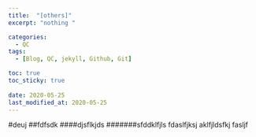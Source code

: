 ```yaml
---
title:  "[others]"
excerpt: "nothing "

categories:
  - QC
tags:
  - [Blog, QC, jekyll, Github, Git]

toc: true
toc_sticky: true
 
date: 2020-05-25
last_modified_at: 2020-05-25
---
```


#deuj
##fdfsdk
####djsflkjds
#######sfddklfjls
fdaslfjksj
aklfjldsfkj
fasljf